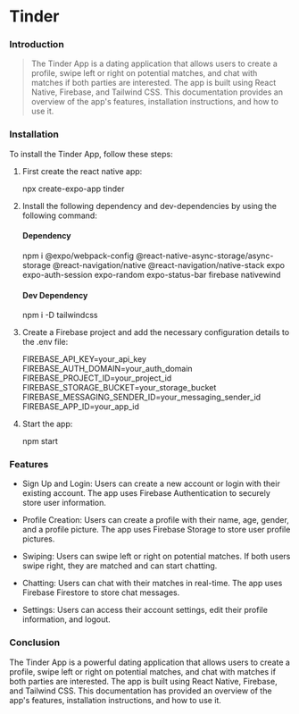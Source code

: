 # Tinder 
### Introduction
> The Tinder App is a dating application that allows users to create a profile, swipe left or right on potential matches, and chat with matches if both parties are interested. The app is built using React Native, Firebase, and Tailwind CSS. This documentation provides an overview of the app's features, installation instructions, and how to use it.

### Installation
To install the Tinder App, follow these steps:

1) First create the react native app:
   
      npx create-expo-app tinder

2)  Install the following dependency and dev-dependencies by using the following command:
      
      #### Dependency
      npm i @expo/webpack-config @react-native-async-storage/async-storage @react-navigation/native @react-navigation/native-stack expo expo-auth-session expo-random expo-status-bar
      firebase nativewind

      #### Dev Dependency
      npm i -D tailwindcss

3) Create a Firebase project and add the necessary configuration details to the .env file:
   
      FIREBASE_API_KEY=your_api_key
      FIREBASE_AUTH_DOMAIN=your_auth_domain
      FIREBASE_PROJECT_ID=your_project_id
      FIREBASE_STORAGE_BUCKET=your_storage_bucket
      FIREBASE_MESSAGING_SENDER_ID=your_messaging_sender_id
      FIREBASE_APP_ID=your_app_id

4) Start the app:

      npm start


### Features
- Sign Up and Login:
Users can create a new account or login with their existing account. The app uses Firebase Authentication to securely store user information.

- Profile Creation:
Users can create a profile with their name, age, gender, and a profile picture. The app uses Firebase Storage to store user profile pictures.

- Swiping:
Users can swipe left or right on potential matches. If both users swipe right, they are matched and can start chatting.

- Chatting:
Users can chat with their matches in real-time. The app uses Firebase Firestore to store chat messages.

- Settings:
Users can access their account settings, edit their profile information, and logout.

### Conclusion
The Tinder App is a powerful dating application that allows users to create a profile, swipe left or right on potential matches, and chat with matches if both parties are interested. The app is built using React Native, Firebase, and Tailwind CSS. This documentation has provided an overview of the app's features, installation instructions, and how to use it.